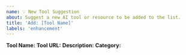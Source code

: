 ```yaml
---
name: 💡 New Tool Suggestion
about: Suggest a new AI tool or resource to be added to the list.
title: 'Add: [Tool Name]'
labels: 'enhancement'
---
```


**Tool Name:**
**Tool URL:**
**Description:**
**Category:**
